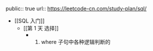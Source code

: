 public:: true
url:: https://leetcode-cn.com/study-plan/sql/

- [[SQL 入门]]
	- [[第 1 天 选择]]
		- 1. where 子句中各种逻辑判断的